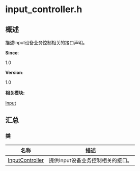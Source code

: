 # input_controller.h


## **概述**

描述Input设备业务控制相关的接口声明。

**Since**:

1.0

**Version**:

1.0

**相关模块:**

[Input](input.md)


## **汇总**


### 类

  | 名称 | 描述 | 
| -------- | -------- |
| [InputController](_input_controller.md) | 提供Input设备业务控制相关的接口。 | 
